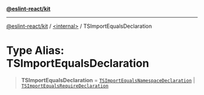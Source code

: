 [**@eslint-react/kit**](../../README.md)

***

[@eslint-react/kit](../../README.md) / [\<internal\>](../README.md) / TSImportEqualsDeclaration

# Type Alias: TSImportEqualsDeclaration

> **TSImportEqualsDeclaration** = [`TSImportEqualsNamespaceDeclaration`](../interfaces/TSImportEqualsNamespaceDeclaration.md) \| [`TSImportEqualsRequireDeclaration`](../interfaces/TSImportEqualsRequireDeclaration.md)
